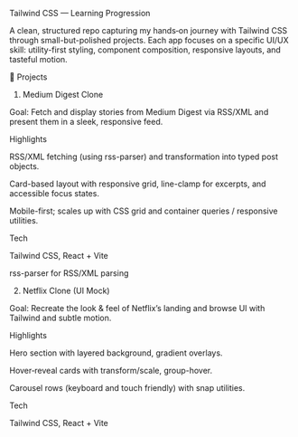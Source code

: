 Tailwind CSS — Learning Progression

A clean, structured repo capturing my hands‑on journey with Tailwind CSS through small-but-polished projects. Each app focuses on a specific UI/UX skill: utility-first styling, component composition, responsive layouts, and tasteful motion.


🚀 Projects

1) Medium Digest Clone

Goal: Fetch and display stories from Medium Digest via RSS/XML and present them in a sleek, responsive feed.

Highlights

RSS/XML fetching (using rss-parser) and transformation into typed post objects.

Card-based layout with responsive grid, line-clamp for excerpts, and accessible focus states.

Mobile-first; scales up with CSS grid and container queries / responsive utilities.


Tech

Tailwind CSS, React + Vite

rss-parser for RSS/XML parsing



2) Netflix Clone (UI Mock)

Goal: Recreate the look & feel of Netflix’s landing and browse UI with Tailwind and subtle motion.

Highlights

Hero section with layered background, gradient overlays.

Hover‑reveal cards with transform/scale, group-hover.

Carousel rows (keyboard and touch friendly) with snap utilities.


Tech

Tailwind CSS, React + Vite






